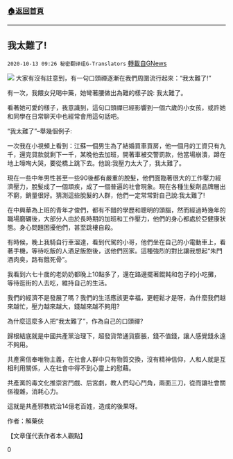 ###  [:house:返回首頁](https://github.com/ourhimalayas/txt)
---

## 我太難了!
`2020-10-13 09:26 秘密翻译组G-Translators` [轉載自GNews](https://gnews.org/zh-hant/421349/)

![]()![](https://s3.amazonaws.com/gnews-media-offload/wp-content/uploads/2020/10/13090649/1-61.jpg)
大家有沒有註意到，有一句口頭禪逐漸在我們周圍流行起來：“我太難了!”

有一次，我餵女兒喝中藥，她彎著腰做出為難的樣子說: 我太難了。

看著她可愛的樣子，我意識到，這句口頭禪已經影響到一個六歲的小女孩，或許她和同學在日常聊天中也經常會用這句話吧。

“我太難了”–舉幾個例子:

一次我在小視頻上看到：江蘇一個男生為了結婚買車買房，他一個月的工資只有九千，還完貸款就剩下一千，某晚他去加班，開著車被交警罰款，他當場崩潰，蹲在地上嚎啕大哭，要從橋上跳下去。他說:我壓力太大了，我太難了。

現在一些中年男性甚至一些90後都有嚴重的脫髮，他們面臨著很大的工作壓力經濟壓力，脫髮成了一個頑疾，成了一個普遍的社會現象。現在各種生髮劑品牌層出不窮，銷量很好。猜測這些脫髮的人群，他們一定常常對自己說:我太難了!

在中興華為上班的青年才俊們，都有不錯的學歷和聰明的頭腦，然而經過時幾年的職場磨礪後，大部分人由於長時期的加班和工作壓力，他們的身心都處於亞健康狀態。身心問題困擾他們，甚至跳樓自殺。

有時候，晚上我騎自行車溜達，看到代駕的小哥，他們坐在自己的小電動車上，看著手機，等待吃飯的人酒足飯飽後，送他們回家。這種強烈的對比讓我想起“朱門酒肉臭，路有餓死骨”。

我看到六七十歲的老奶奶都晚上10點多了，還在路邊擺著餛飩和包子的小吃攤，等待逛街的人去吃，維持自己的生活。

我們的經濟不是發展了嗎？我們的生活應該更幸福，更輕鬆才是呀，為什麼我們越來越忙，壓力越來越大，錢越來越不夠用?

為什麼這麼多人把“我太難了”，作為自己的口頭禪?

歸根結底就是中國共產黨治理下，超發貨幣通貨膨脹，錢不值錢，讓人感覺錢永遠不夠用。

共產黨信奉唯物主義，在社會人群中只有物質交換，沒有精神信仰，人和人就是互相利用關係，人在社會中得不到心靈上的慰藉。

共產黨的毒文化推崇宮鬥戲、后宮劇，教人們勾心鬥角，兩面三刀，從而讓社會關係複雜，消耗心力。

這就是共產邪教統治14億老百姓，造成的後果呀。

作者：解藥俠

【文章僅代表作者本人觀點】

0
